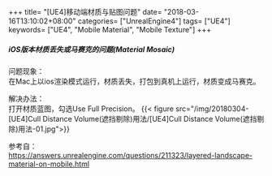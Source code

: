 +++
title= "[UE4]移动端材质与贴图问题"
date= "2018-03-16T13:10:02+08:00"
categories= ["UnrealEngine4"]
tags= ["UE4"]
keywords= ["UE4", "Mobile Material", "Mobile Texture"]
+++

##### iOS版本材质丢失或马赛克的问题(Material Mosaic)
问题现象：  
在Mac上以ios渲染模式运行，材质丢失，打包到真机上运行，材质变成马赛克。

解决办法：  
打开材质蓝图，勾选Use Full Precision。
{{< figure src="/img/20180304-[UE4]Cull Distance Volume(遮挡剔除)用法/[UE4]Cull Distance Volume(遮挡剔除)用法-01.jpg">}}

参考自：  
https://answers.unrealengine.com/questions/211323/layered-landscape-material-on-mobile.html
